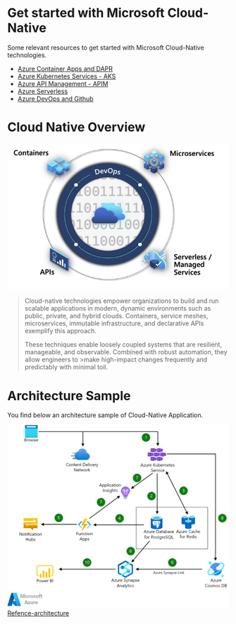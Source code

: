 # Get started with Microsoft Cloud-Native

Some relevant resources to get started with Microsoft Cloud-Native technologies.

 - [Azure Container Apps and DAPR](./aca-dapr.md)
 - [Azure Kubernetes Services - AKS](./aks.md)
 - [Azure API Management - APIM](./apim.md)
 - [Azure Serverless](./serverless.md)
 - [Azure DevOps and Github](./devops.md)
 

# Cloud Native Overview

![Cloud-Native](./media/cloud-native.png)


>Cloud-native technologies empower organizations to build and run scalable applications in modern, dynamic environments such as public, private, and hybrid clouds. Containers, service meshes, microservices, immutable infrastructure, and declarative APIs exemplify this approach.
>
>These techniques enable loosely coupled systems that are resilient, manageable, and observable. Combined with robust automation, they allow engineers to >make high-impact changes frequently and predictably with minimal toil.


# Architecture Sample
You find below an architecture sample of Cloud-Native Application.

![Cloud-native Reference architecture](./media/cloud-native-apps.png)
[Refence-architecture](https://learn.microsoft.com/en-us/azure/architecture/solution-ideas/articles/cloud-native-apps)


